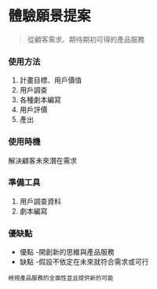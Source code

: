 # 體驗願景提案

> 從顧客需求、期待期初可得的產品服務
 





### 使用方法

1. 計畫目標、用戶價值
2. 用戶調查
3. 各種劇本編寫
4. 用戶評價
5. 產出　



### 使用時機
解決顧客未來潛在需求

### 準備工具
1. 用戶調查資料
2. 劇本編寫
 





### 優缺點
- 優點
    -開創新的思維與產品服務
- 缺點
    -假設不依定在未來就符合需求或可行


```
檢視產品服務的全面性並且提供新的可能

```